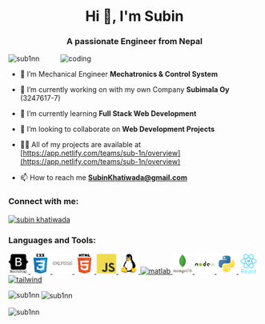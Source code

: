 
<h1 align="center">Hi 👋, I'm Subin</h1>
<h3 align="center">A passionate Engineer from Nepal</h3>

<img align="right" alt="coding" width="400" src="https://img.freepik.com/free-photo/programming-background-with-person-working-with-codes-computer_23-2150010133.jpg?w=1380&t=st=1698144050~exp=1698144650~hmac=4f734ecba298425f248e095bf6b5532d96b57486b17b401c8153a17e85ad02b7">

<p align="left"> <img src="https://komarev.com/ghpvc/?username=sub1nn&label=Profile%20views&color=0e75b6&style=flat" alt="sub1nn" /> </p>

- 🤝 I’m Mechanical Engineer **Mechatronics & Control System** 

- 🔭 I’m currently working on with my own Company **Subimala Oy** (3247617-7)

- 🌱 I’m currently learning **Full Stack Web Development**

- 👯 I’m looking to collaborate on **Web Development Projects**

- 👨‍💻 All of my projects are available at [https://app.netlify.com/teams/sub-1n/overview](https://app.netlify.com/teams/sub-1n/overview)

- 📫 How to reach me **SubinKhatiwada@gmail.com**

<h3 align="left">Connect with me:</h3>
<p align="left">
<a href="https://linkedin.com/in/subin khatiwada" target="blank"><img align="center" src="https://raw.githubusercontent.com/rahuldkjain/github-profile-readme-generator/master/src/images/icons/Social/linked-in-alt.svg" alt="subin khatiwada" height="30" width="40" /></a>
</p>

<h3 align="left">Languages and Tools:</h3>
<p align="left"> <a href="https://getbootstrap.com" target="_blank" rel="noreferrer"> <img src="https://raw.githubusercontent.com/devicons/devicon/master/icons/bootstrap/bootstrap-plain-wordmark.svg" alt="bootstrap" width="40" height="40"/> </a> <a href="https://www.w3schools.com/css/" target="_blank" rel="noreferrer"> <img src="https://raw.githubusercontent.com/devicons/devicon/master/icons/css3/css3-original-wordmark.svg" alt="css3" width="40" height="40"/> </a> <a href="https://expressjs.com" target="_blank" rel="noreferrer"> <img src="https://raw.githubusercontent.com/devicons/devicon/master/icons/express/express-original-wordmark.svg" alt="express" width="40" height="40"/> </a> <a href="https://www.w3.org/html/" target="_blank" rel="noreferrer"> <img src="https://raw.githubusercontent.com/devicons/devicon/master/icons/html5/html5-original-wordmark.svg" alt="html5" width="40" height="40"/> </a> <a href="https://developer.mozilla.org/en-US/docs/Web/JavaScript" target="_blank" rel="noreferrer"> <img src="https://raw.githubusercontent.com/devicons/devicon/master/icons/javascript/javascript-original.svg" alt="javascript" width="40" height="40"/> </a> <a href="https://www.linux.org/" target="_blank" rel="noreferrer"> <img src="https://raw.githubusercontent.com/devicons/devicon/master/icons/linux/linux-original.svg" alt="linux" width="40" height="40"/> </a> <a href="https://www.mathworks.com/" target="_blank" rel="noreferrer"> <img src="https://upload.wikimedia.org/wikipedia/commons/2/21/Matlab_Logo.png" alt="matlab" width="40" height="40"/> </a> <a href="https://www.mongodb.com/" target="_blank" rel="noreferrer"> <img src="https://raw.githubusercontent.com/devicons/devicon/master/icons/mongodb/mongodb-original-wordmark.svg" alt="mongodb" width="40" height="40"/> </a> <a href="https://nodejs.org" target="_blank" rel="noreferrer"> <img src="https://raw.githubusercontent.com/devicons/devicon/master/icons/nodejs/nodejs-original-wordmark.svg" alt="nodejs" width="40" height="40"/> </a> <a href="https://www.python.org" target="_blank" rel="noreferrer"> <img src="https://raw.githubusercontent.com/devicons/devicon/master/icons/python/python-original.svg" alt="python" width="40" height="40"/> </a> <a href="https://reactjs.org/" target="_blank" rel="noreferrer"> <img src="https://raw.githubusercontent.com/devicons/devicon/master/icons/react/react-original-wordmark.svg" alt="react" width="40" height="40"/> </a> <a href="https://sass-lang.com" target="_blank" rel="noreferrer">  <img src="https://www.vectorlogo.zone/logos/tailwindcss/tailwindcss-icon.svg" alt="tailwind" width="40" height="40"/> </a> </p>

<p><img align="left" src="https://github-readme-stats.vercel.app/api/top-langs?username=sub1nn&show_icons=true&locale=en&layout=compact" alt="sub1nn" /></p>

<p>&nbsp;<img align="center" src="https://github-readme-stats.vercel.app/api?username=sub1nn&show_icons=true&locale=en" alt="sub1nn" /></p>

<p><img align="center" src="https://github-readme-streak-stats.herokuapp.com/?user=sub1nn&" alt="sub1nn" /></p>
